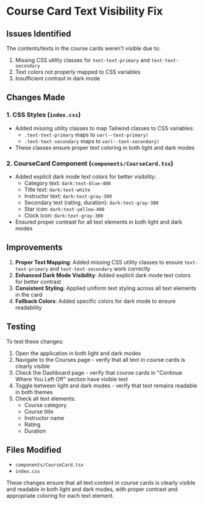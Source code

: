 # Course Card Text Visibility Fix

## Issues Identified

The contents/texts in the course cards weren't visible due to:
1. Missing CSS utility classes for `text-text-primary` and `text-text-secondary` 
2. Text colors not properly mapped to CSS variables
3. Insufficient contrast in dark mode

## Changes Made

### 1. CSS Styles (`index.css`)
- Added missing utility classes to map Tailwind classes to CSS variables:
  - `.text-text-primary` maps to `var(--text-primary)`
  - `.text-text-secondary` maps to `var(--text-secondary)`
- These classes ensure proper text coloring in both light and dark modes

### 2. CourseCard Component (`components/CourseCard.tsx`)
- Added explicit dark mode text colors for better visibility:
  - Category text: `dark:text-blue-400`
  - Title text: `dark:text-white`
  - Instructor text: `dark:text-gray-300`
  - Secondary text (rating, duration): `dark:text-gray-300`
  - Star icon: `dark:text-yellow-400`
  - Clock icon: `dark:text-gray-300`
- Ensured proper contrast for all text elements in both light and dark modes

## Improvements

1. **Proper Text Mapping**: Added missing CSS utility classes to ensure `text-text-primary` and `text-text-secondary` work correctly
2. **Enhanced Dark Mode Visibility**: Added explicit dark mode text colors for better contrast
3. **Consistent Styling**: Applied uniform text styling across all text elements in the card
4. **Fallback Colors**: Added specific colors for dark mode to ensure readability

## Testing

To test these changes:

1. Open the application in both light and dark modes
2. Navigate to the Courses page - verify that all text in course cards is clearly visible
3. Check the Dashboard page - verify that course cards in "Continue Where You Left Off" section have visible text
4. Toggle between light and dark modes - verify that text remains readable in both themes
5. Check all text elements:
   - Course category
   - Course title
   - Instructor name
   - Rating
   - Duration

## Files Modified

- `components/CourseCard.tsx`
- `index.css`

These changes ensure that all text content in course cards is clearly visible and readable in both light and dark modes, with proper contrast and appropriate coloring for each text element.